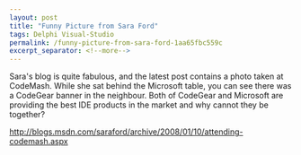 ```yaml
---
layout: post
title: "Funny Picture from Sara Ford"
tags: Delphi Visual-Studio
permalink: /funny-picture-from-sara-ford-1aa65fbc559c
excerpt_separator: <!--more-->
---
```

Sara's blog is quite fabulous, and the latest post contains a photo taken at CodeMash. While she sat behind the Microsoft table, you can see there was a CodeGear banner in the neighbour. Both of CodeGear and Microsoft are providing the best IDE products in the market and why cannot they be together?

http://blogs.msdn.com/saraford/archive/2008/01/10/attending-codemash.aspx
<!--more-->